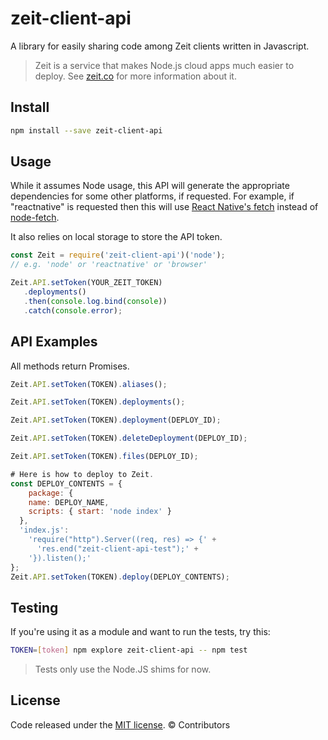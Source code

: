 # zeit-client-api

A library for easily sharing code among Zeit clients written in Javascript.

> Zeit is a service that makes Node.js cloud apps much easier to deploy. See [zeit.co] for more information about it.

## Install

```sh
npm install --save zeit-client-api
```

## Usage

While it assumes Node usage, this API will generate the appropriate dependencies for some other platforms, if requested. For example, if "reactnative" is requested then this will use [React Native's fetch] instead of [node-fetch].

It also relies on local storage to store the API token.

```js
const Zeit = require('zeit-client-api')('node');
// e.g. 'node' or 'reactnative' or 'browser'

Zeit.API.setToken(YOUR_ZEIT_TOKEN)
   .deployments()
   .then(console.log.bind(console))
   .catch(console.error);
```

## API Examples
All methods return Promises.

```js
Zeit.API.setToken(TOKEN).aliases();
```

```js
Zeit.API.setToken(TOKEN).deployments();
```

```js
Zeit.API.setToken(TOKEN).deployment(DEPLOY_ID);
```
```js
Zeit.API.setToken(TOKEN).deleteDeployment(DEPLOY_ID);
```
```js
Zeit.API.setToken(TOKEN).files(DEPLOY_ID);
```
```js
# Here is how to deploy to Zeit.
const DEPLOY_CONTENTS = {
    package: {
    name: DEPLOY_NAME,
    scripts: { start: 'node index' }
  },
  'index.js':
    'require("http").Server((req, res) => {' +
      'res.end("zeit-client-api-test");' +
    '}).listen();'
};
Zeit.API.setToken(TOKEN).deploy(DEPLOY_CONTENTS);
```

## Testing
If you're using it as a module and want to run the tests, try this:
```sh
TOKEN=[token] npm explore zeit-client-api -- npm test
```

> Tests only use the Node.JS shims for now.

## License

Code released under the [MIT license]. © Contributors

[zeit.co]: <https://zeit.co/>
[node-fetch]: <https://www.npmjs.com/package/node-fetch>
[React Native's fetch]: <https://facebook.github.io/react-native/docs/network.html>
[MIT license]: <https://github.com/massless/zeit-client-api/blob/master/LICENSE>
